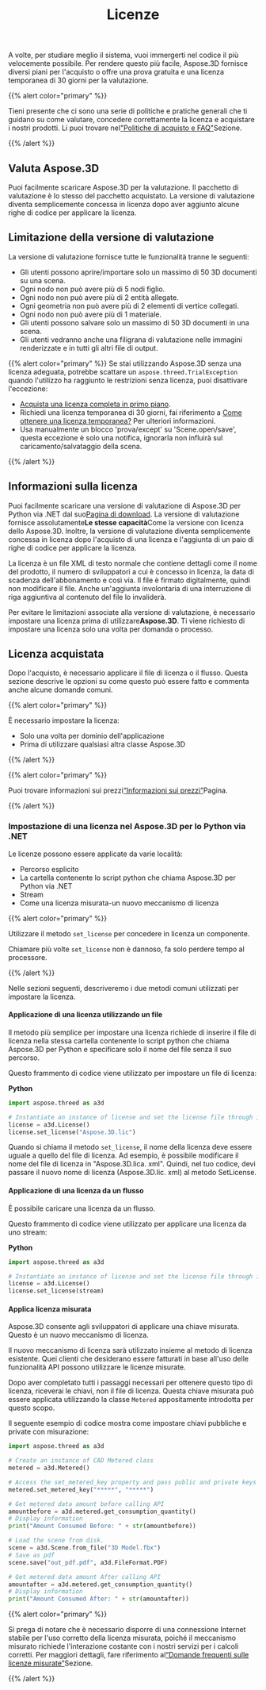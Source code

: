 ﻿---
title: Licenze
description: "Aspose.3D per Python via .NET fornisce diversi piani di acquisto o offre una prova gratuita e una licenza temporanea di 30 giorni per la valutazione utilizzando licenze e politiche di abbonamento."
type: docs
weight: 80
url: /it/python-net/licensing/
---
A volte, per studiare meglio il sistema, vuoi immergerti nel codice il più velocemente possibile. Per rendere questo più facile, Aspose.3D fornisce diversi piani per l'acquisto o offre una prova gratuita e una licenza temporanea di 30 giorni per la valutazione.

{{% alert color="primary" %}}

Tieni presente che ci sono una serie di politiche e pratiche generali che ti guidano su come valutare, concedere correttamente la licenza e acquistare i nostri prodotti. Li puoi trovare nel["Politiche di acquisto e FAQ"](https://purchase.aspose.com/policies)Sezione.

{{% /alert %}}

## **Valuta Aspose.3D**
Puoi facilmente scaricare Aspose.3D per la valutazione. Il pacchetto di valutazione è lo stesso del pacchetto acquistato. La versione di valutazione diventa semplicemente concessa in licenza dopo aver aggiunto alcune righe di codice per applicare la licenza.

## **Limitazione della versione di valutazione**
La versione di valutazione fornisce tutte le funzionalità tranne le seguenti:

- Gli utenti possono aprire/importare solo un massimo di 50 3D documenti su una scena.
- Ogni nodo non può avere più di 5 nodi figlio.
- Ogni nodo non può avere più di 2 entità allegate.
- Ogni geometria non può avere più di 2 elementi di vertice collegati.
- Ogni nodo non può avere più di 1 materiale.
- Gli utenti possono salvare solo un massimo di 50 3D documenti in una scena.
- Gli utenti vedranno anche una filigrana di valutazione nelle immagini renderizzate e in tutti gli altri file di output.

{{% alert color="primary" %}} 
Se stai utilizzando Aspose.3D senza una licenza adeguata, potrebbe scattare un `aspose.threed.TrialException` quando l'utilizzo ha raggiunto le restrizioni senza licenza, puoi disattivare l'eccezione:

* [Acquista una licenza completa in primo piano](https://purchase.aspose.com/buy).
* Richiedi una licenza temporanea di 30 giorni, fai riferimento a [Come ottenere una licenza temporanea?](https://purchase.aspose.com/temporary-license) Per ulteriori informazioni.
* Usa manualmente un blocco 'prova/except' su 'Scene.open/save', questa eccezione è solo una notifica, ignorarla non influirà sul caricamento/salvataggio della scena.

{{% /alert %}} 


## **Informazioni sulla licenza**
Puoi facilmente scaricare una versione di valutazione di Aspose.3D per Python via .NET dal suo[Pagina di download](https://pypi.org/project/aspose.3d/). La versione di valutazione fornisce assolutamente**Le stesse capacità**Come la versione con licenza dello Aspose.3D. Inoltre, la versione di valutazione diventa semplicemente concessa in licenza dopo l'acquisto di una licenza e l'aggiunta di un paio di righe di codice per applicare la licenza.

La licenza è un file XML di testo normale che contiene dettagli come il nome del prodotto, il numero di sviluppatori a cui è concesso in licenza, la data di scadenza dell'abbonamento e così via. Il file è firmato digitalmente, quindi non modificare il file. Anche un'aggiunta involontaria di una interruzione di riga aggiuntiva al contenuto del file lo invaliderà.

Per evitare le limitazioni associate alla versione di valutazione, è necessario impostare una licenza prima di utilizzare**Aspose.3D**. Ti viene richiesto di impostare una licenza solo una volta per domanda o processo.

## Licenza acquistata

Dopo l'acquisto, è necessario applicare il file di licenza o il flusso. Questa sezione descrive le opzioni su come questo può essere fatto e commenta anche alcune domande comuni.

{{% alert color="primary" %}}

È necessario impostare la licenza:
* Solo una volta per dominio dell'applicazione
* Prima di utilizzare qualsiasi altra classe Aspose.3D

{{% /alert %}}

{{% alert color="primary" %}}

Puoi trovare informazioni sui prezzi[“Informazioni sui prezzi”](https://purchase.aspose.com/pricing/3d/family)Pagina.

{{% /alert %}}

### **Impostazione di una licenza nel Aspose.3D per lo Python via .NET**

Le licenze possono essere applicate da varie località:

* Percorso esplicito
* La cartella contenente lo script python che chiama Aspose.3D per Python via .NET
* Stream
* Come una licenza misurata-un nuovo meccanismo di licenza

{{% alert color="primary" %}}

Utilizzare il metodo `set_license` per concedere in licenza un componente.

Chiamare più volte `set_license` non è dannoso, fa solo perdere tempo al processore.

{{% /alert %}}

Nelle sezioni seguenti, descriveremo i due metodi comuni utilizzati per impostare la licenza.

#### **Applicazione di una licenza utilizzando un file**
Il metodo più semplice per impostare una licenza richiede di inserire il file di licenza nella stessa cartella contenente lo script python che chiama Aspose.3D per Python e specificare solo il nome del file senza il suo percorso.

Questo frammento di codice viene utilizzato per impostare un file di licenza:

**Python**

```py
import aspose.threed as a3d

# Instantiate an instance of license and set the license file through its path
license = a3d.License()
license.set_license("Aspose.3D.lic")
```

Quando si chiama il metodo `set_license`, il nome della licenza deve essere uguale a quello del file di licenza. Ad esempio, è possibile modificare il nome del file di licenza in "Aspose.3D.lica. xml". Quindi, nel tuo codice, devi passare il nuovo nome di licenza (Aspose.3D.lic. xml) al metodo SetLicense.

#### **Applicazione di una licenza da un flusso**
È possibile caricare una licenza da un flusso.

Questo frammento di codice viene utilizzato per applicare una licenza da uno stream:

**Python**

```py
import aspose.threed as a3d

# Instantiate an instance of license and set the license file through its path
license = a3d.License()
license.set_license(stream)
```

#### Applica licenza misurata

Aspose.3D consente agli sviluppatori di applicare una chiave misurata. Questo è un nuovo meccanismo di licenza.

Il nuovo meccanismo di licenza sarà utilizzato insieme al metodo di licenza esistente. Quei clienti che desiderano essere fatturati in base all'uso delle funzionalità API possono utilizzare le licenze misurate.

Dopo aver completato tutti i passaggi necessari per ottenere questo tipo di licenza, riceverai le chiavi, non il file di licenza. Questa chiave misurata può essere applicata utilizzando la classe `Metered` appositamente introdotta per questo scopo.

Il seguente esempio di codice mostra come impostare chiavi pubbliche e private con misurazione:

```py
import aspose.threed as a3d

# Create an instance of CAD Metered class
metered = a3d.Metered()

# Access the set_metered_key property and pass public and private keys as parameters
metered.set_metered_key("*****", "*****")

# Get metered data amount before calling API
amountbefore = a3d.metered.get_consumption_quantity()
# Display information
print("Amount Consumed Before: " + str(amountbefore))

# Load the scene from disk.
scene = a3d.Scene.from_file("3D Model.fbx")
# Save as pdf
scene.save("out_pdf.pdf", a3d.FileFormat.PDF)

# Get metered data amount After calling API
amountafter = a3d.metered.get_consumption_quantity()
# Display information
print("Amount Consumed After: " + str(amountafter))
```

{{% alert color="primary" %}}

Si prega di notare che è necessario disporre di una connessione Internet stabile per l'uso corretto della licenza misurata, poiché il meccanismo misurato richiede l'interazione costante con i nostri servizi per i calcoli corretti. Per maggiori dettagli, fare riferimento al[“Domande frequenti sulle licenze misurate”](https://purchase.aspose.com/faqs/licensing/metered)Sezione.

{{% /alert %}}



